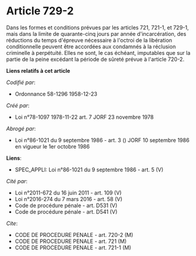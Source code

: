 # Article 729-2

Dans les formes et conditions prévues par les articles 721, 721-1, et 729-1, mais dans la limite de quarante-cinq jours par
année d'incarcération, des réductions du temps d'épreuve nécessaire à l'octroi de la libération conditionnelle peuvent être
accordées aux condamnés à la réclusion criminelle à perpétuité. Elles ne sont, le cas échéant, imputables que sur la partie
de la peine excédant la période de sûreté prévue à l'article 720-2.

**Liens relatifs à cet article**

_Codifié par_:

  - Ordonnance 58-1296 1958-12-23

_Créé par_:

  - Loi n°78-1097 1978-11-22 art. 7 JORF 23 novembre 1978

_Abrogé par_:

  - Loi n°86-1021 du 9 septembre 1986 - art. 3 () JORF 10 septembre 1986 en vigueur le 1er octobre 1986

**Liens**:

  - SPEC_APPLI: Loi n°86-1021 du 9 septembre 1986 - art. 5 (V)

_Cité par_:

  - Loi n°2011-672 du 16 juin 2011 - art. 109 (V)
  - Loi n°2016-274 du 7 mars 2016 - art. 58 (V)
  - Code de procédure pénale - art. D531 (V)
  - Code de procédure pénale - art. D541 (V)

_Cite_:

  - CODE DE PROCEDURE PENALE - art. 720-2 (M)
  - CODE DE PROCEDURE PENALE - art. 721 (M)
  - CODE DE PROCEDURE PENALE - art. 721-1 (M)
